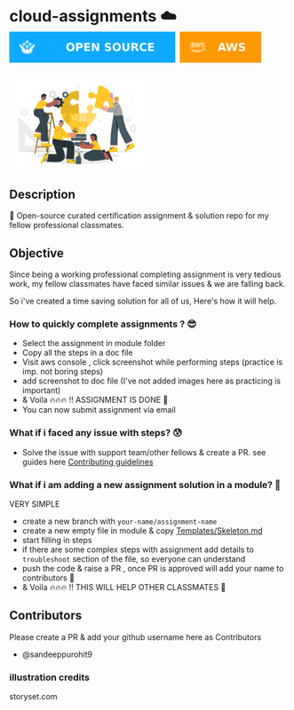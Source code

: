 # cloud-assignments ☁️ ![AWS](templates/Open_Source.svg) ![AWS](templates/aws.svg) 

<img src="templates/Creative%20team-cuate.svg" width="250" >
 
## Description 
🚀 Open-source curated certification assignment & solution repo for my fellow professional classmates.

## Objective
Since being a working professional completing assignment is very tedious work, my fellow classmates have faced similar issues & we are falling back.

So i've created a time saving solution for all of us, Here's how it will help.

### How to quickly complete assignments ? 😎

- Select the assignment in module folder
- Copy all the steps in a doc file
- Visit aws console , click screenshot while performing steps (practice is imp. not boring steps)
- add screenshot to doc file (I've not added images here as practicing is important)
- & Voila 🔥🔥🔥 !! ASSIGNMENT IS DONE 🥳 
- You can now submit assignment via email

### What if i faced any issue with steps? 😰

- Solve the issue with support team/other fellows & create a PR. see guides here [Contributing guidelines](CONTRIBUTING.md)

### What if i am adding a new assignment solution in a module? 🤩
VERY SIMPLE
- create a new branch with `your-name/assignment-name`
- create a new empty file in module & copy [Templates/Skeleton.md](templates/skeleton.md) 
- start filling in steps
- if there are some complex steps with assignment add details to `troubleshoot` section of the file, so everyone can understand
- push the code & raise a PR , once PR is approved will add your name to contributors 🤩
- & Voila 🔥🔥🔥 !! THIS WILL HELP OTHER CLASSMATES 🥳


## Contributors

Please create a PR & add your github username here as Contributors

- @sandeeppurohit9



### illustration credits
storyset.com